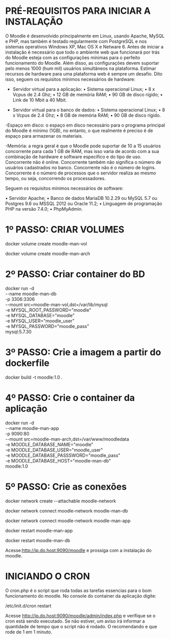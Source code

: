 # PRÉ-REQUISITOS PARA INICIAR A INSTALAÇÃO 

O Moodle é desenvolvido principalmente em Linux, usando Apache, MySQL e PHP, mas também é testado regularmente com PostgreSQL e nos sistemas operativos Windows XP, Mac OS X e Netware 6.
Antes de iniciar a instalação é necessário que todo o ambiente web que funcionará por trás do Moodle esteja com as configurações mínimas para o perfeito funcionamento do Moodle. Além disso, as configurações devem suportar pelo menos 1000 (hum mil) usuários simultâneos na plataforma.
Estimar recursos de hardware para uma plataforma web é sempre um desafio. Dito  isso, seguem os requisitos mínimos necessários de hardware:

-	Servidor virtual para a aplicação:
	•	Sistema operacional Linux;
•	8 x Vcpus de 2.4 Ghz;
•	12 GB de memória RAM;
•	90 GB de disco rígido;
•	Link de 10 Mbit a 40 Mbit.

-	Servidor virtual para o banco de dados:
•	Sistema operacional Linux;
•	8 x Vcpus de 2.4 Ghz;
•	8 GB de memória RAM;
•	90 GB de disco rígido.

-Espaço em disco: 
o espaço em disco necessário para o programa principal do Moodle é mínimo (1GB), no entanto, o que realmente é preciso é de espaço para armazenar os materiais.

-Memória: 
a regra geral é que o Moodle pode suportar de 10 a 15 usuários concorrente para cada 1 GB de RAM, mas isso varia de acordo com a sua combinação de hardware e software específico e do tipo de uso. Concorrente não é online. Concorrente também não significa o número de usuários cadastrados no banco. Concorrente não é o número de logins. Concorrente é o número de processos que o servidor realiza ao mesmo tempo, ou seja, concorrendo os processadores.

Seguem os requisitos mínimos necessários de software:

•	Servidor Apache;
•	Banco de dados MariaDB 10.2.29 ou MySQL 5.7 ou Postgres 9.6 ou MSSQL 2012 ou Oracle 11.2;
•	Linguagem de programação PHP na versão 7.4.0;
•	PhpMyAdmin.

# 1º PASSO: CRIAR VOLUMES
docker volume create moodle-man-vol

docker volume create moodle-man-arch

# 2º PASSO: Criar container do BD
docker run -d \
--name moodle-man-db \
-p 3306:3306 \
--mount src=moodle-man-vol,dst=/var/lib/mysql \
-e MYSQL_ROOT_PASSWORD="moodle" \
-e MYSQL_DATABASE="moodle" \
-e MYSQL_USER="moodle_user" \
-e MYSQL_PASSWORD="moodle_pass" \
mysql:5.7.30

# 3º PASSO: Crie a imagem a partir do dockerfile   

docker build -t moodle:1.0 .

# 4º PASSO: Crie o container da aplicação

docker run -d \
--name moodle-man-app \
-p 9090:80 \
--mount src=moodle-man-arch,dst=/var/www/moodledata \
-e MOODLE_DATABASE_NAME="moodle" \
-e MOODLE_DATABASE_USER="moodle_user" \
-e MOODLE_DATABASE_PASSSWORD="moodle_pass" \
-e MOODLE_DATABASE_HOST="moodle-man-db" \
moodle:1.0

# 5º PASSO: Crie as conexões

docker network create --attachable moodle-network

docker network connect moodle-network moodle-man-db

docker network connect moodle-network moodle-man-app

docker restart moodle-man-app

docker restart moodle-man-db

Acesse:http://ip.do.host:9090/moodle e prossiga com a instalação do moodle.


# INICIANDO O CRON

O cron.php é o script que roda todas as tarefas essencias para o bom funcionamento do moodle.
No console do container da aplicação digite:

/etc/init.d/cron restart

Acesse http://ip.do.host:9090/moodle/admin/index.php e verifique se o cron está sendo executado. Se não estiver, um aviso irá informar a quantidade de tempo que o script não é rodado. O recomendando e que rode de 1 em 1 minuto.

